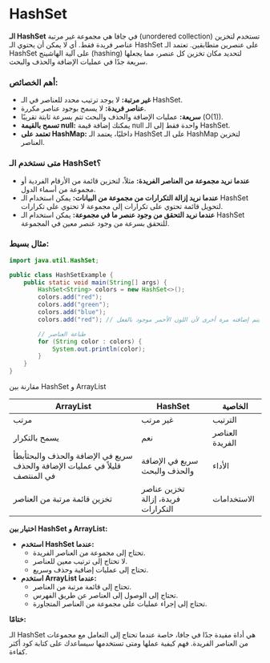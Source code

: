 # HashSet

**الـ HashSet** في جافا هي مجموعة غير مرتبة (unordered collection) تستخدم لتخزين عناصر فريدة فقط. أي لا يمكن أن يحتوي الـ HashSet على عنصرين متطابقين. تعتمد الـ HashSet على آلية الهاشينج (hashing) لتحديد مكان تخزين كل عنصر، مما يجعلها سريعة جدًا في عمليات الإضافة والحذف والبحث.

### أهم الخصائص:

- **غير مرتبة:** لا يوجد ترتيب محدد للعناصر في الـ HashSet.
- **عناصر فريدة:** لا يسمح بوجود عناصر مكررة.
- **سريعة:** عمليات الإضافة والحذف والبحث تتم بسرعة ثابتة تقريبًا (O(1)).
- **تسمح بالقيمة null:** يمكنك إضافة قيمة null واحدة فقط إلى الـ HashSet.
- **تعتمد على HashMap:** داخليًا، يعتمد الـ HashSet على الـ HashMap لتخزين العناصر.

### متى نستخدم الـ HashSet؟

- **عندما نريد مجموعة من العناصر الفريدة:** مثلاً، لتخزين قائمة من الأرقام الفردية أو مجموعة من أسماء الدول.
- **عندما نريد إزالة التكرارات من مجموعة من البيانات:** يمكن استخدام الـ HashSet لتحويل قائمة تحتوي على تكرارات إلى مجموعة لا تحتوي على تكرارات.
- **عندما نريد التحقق من وجود عنصر ما في مجموعة:** يمكن استخدام الـ HashSet للتحقق بسرعة من وجود عنصر معين في المجموعة.

### مثال بسيط:

```java
import java.util.HashSet;

public class HashSetExample {
    public static void main(String[] args) {
        HashSet<String> colors = new HashSet<>();
        colors.add("red");
        colors.add("green");
        colors.add("blue");
        colors.add("red"); // لن يتم إضافته مرة أخرى لأن اللون الأحمر موجود بالفعل

        // طباعة العناصر
        for (String color : colors) {
            System.out.println(color);
        }
    }
}

```

مقارنة بين HashSet و ArrayList

| ArrayList | HashSet | الخاصية |
| --- | --- | --- |
| مرتب | غير مرتب | الترتيب |
| يسمح بالتكرار | نعم | العناصر الفريدة |
| سريع في الإضافة والحذف والبحثأبطأ قليلاً في عمليات الإضافة والحذف في المنتصف | سريع في الإضافة والحذف والبحث | الأداء |
| تخزين قائمة مرتبة من العناصر | تخزين عناصر فريدة، إزالة التكرارات | الاستخدامات |

**اختيار بين HashSet و ArrayList:**

- **استخدم HashSet عندما:**
    - تحتاج إلى مجموعة من العناصر الفريدة.
    - لا تحتاج إلى ترتيب معين للعناصر.
    - تحتاج إلى عمليات إضافية وحذف وسريع.
- **استخدم ArrayList عندما:**
    - تحتاج إلى قائمة مرتبة من العناصر.
    - تحتاج إلى الوصول إلى العناصر عن طريق الفهرس.
    - تحتاج إلى إجراء عمليات على مجموعة من العناصر المتجاورة.

**ختامًا:**

الـ HashSet هي أداة مفيدة جدًا في جافا، خاصة عندما تحتاج إلى التعامل مع مجموعات من العناصر الفريدة. فهم كيفية عملها ومتى تستخدمها سيساعدك على كتابة كود أكثر كفاءة.